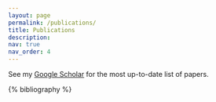 ```yaml
---
layout: page
permalink: /publications/
title: Publications
description:
nav: true
nav_order: 4
---
```


See my <a href="https://scholar.google.com" target="_blank">Google Scholar</a> for the most up-to-date list of papers.

<div class="publications">

{% bibliography %}

</div>
